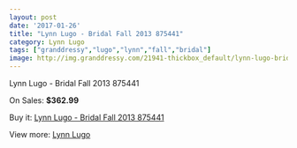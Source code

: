 ```yaml
---
layout: post
date: '2017-01-26'
title: "Lynn Lugo - Bridal Fall 2013 875441"
category: Lynn Lugo
tags: ["granddressy","lugo","lynn","fall","bridal"]
image: http://img.granddressy.com/21941-thickbox_default/lynn-lugo-bridal-fall-2013-875441.jpg
---
```

Lynn Lugo - Bridal Fall 2013 875441

On Sales: **$362.99**
<a href="https://www.granddressy.com/en/lynn-lugo/20890-lynn-lugo-bridal-fall-2013-875441.html"><amp-img layout="responsive" width="600" height="600" src="//img.granddressy.com/21941-thickbox_default/lynn-lugo-bridal-fall-2013-875441.jpg" alt="Lynn Lugo - Bridal Fall 2013 875441 0" /></a>

Buy it: [Lynn Lugo - Bridal Fall 2013 875441](https://www.granddressy.com/en/lynn-lugo/20890-lynn-lugo-bridal-fall-2013-875441.html "Lynn Lugo - Bridal Fall 2013 875441")

View more: [Lynn Lugo](https://www.granddressy.com/en/491-lynn-lugo "Lynn Lugo")